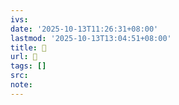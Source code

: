 ```yaml
---
ivs:
date: '2025-10-13T11:26:31+08:00'
lastmod: '2025-10-13T13:04:51+08:00'
title: 󰑍
url: 󰑍
tags: []
src:
note:
---
```

